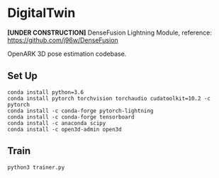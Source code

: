 # DigitalTwin
**[UNDER CONSTRUCTION]**
DenseFusion Lightning Module, reference: https://github.com/j96w/DenseFusion

OpenARK 3D pose estimation codebase.

## Set Up
```
conda install python=3.6
conda install pytorch torchvision torchaudio cudatoolkit=10.2 -c pytorch
conda install -c conda-forge pytorch-lightning
conda install -c conda-forge tensorboard
conda install -c anaconda scipy
conda install -c open3d-admin open3d
```

## Train
```
python3 trainer.py
```

